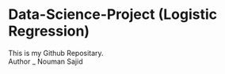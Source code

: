 # Data-Science-Project (Logistic Regression)
This is my Github Repositary.
<br>
Author _ Nouman Sajid
